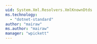 ```yaml
---
uid: System.Xml.Resolvers.XmlKnownDtds
ms.technology: 
  - "dotnet-standard"
author: "mairaw"
ms.author: "mairaw"
manager: "wpickett"
---
```

